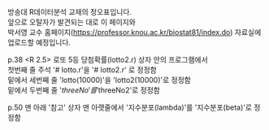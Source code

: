방송대 R데이터분석 교재의 정오표입니다.  
앞으로 오탈자가 발견되는 대로 이 페이지와   
박서영 교수 홈페이지(https://professor.knou.ac.kr/biostat81/index.do) 자료실에 업로드할 예정입니다.   


p.38 <R 2.5> 로또 5등 당첨확률(lotto2.r) 상자 안의 프로그램에서  
첫번째 줄 주석 '# lotto.r'을 '# lotto2.r' 로 정정함  
밑에서 세번째 줄 'lotto(10000)'을 'lotto2(10000)'로 정정함  
밑에서 두번째 줄 '$threeNo'를 '$threeNo2'로 정정함   


p.50 맨 아래 '참고' 상자 맨 아랫줄에서 '지수분포(lambda)'를 '지수분포(beta)'로 정정함
